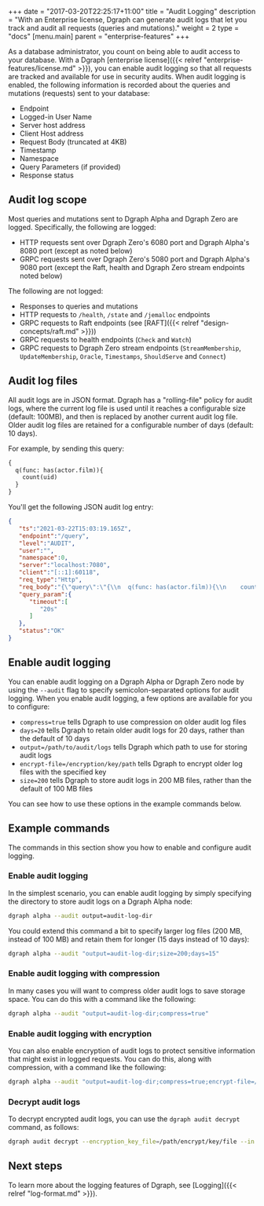 +++
date = "2017-03-20T22:25:17+11:00"
title = "Audit Logging"
description = "With an Enterprise license, Dgraph can generate audit logs that let you track and audit all requests (queries and mutations)."
weight = 2
type = "docs"
[menu.main]
    parent = "enterprise-features"
+++

As a database administrator, you count on being able to audit access to your
database. With a Dgraph 
[enterprise license]({{< relref "enterprise-features/license.md" >}}), you can
enable audit logging so that all requests are tracked and available for use in
security audits. When audit logging is enabled, the following information is
recorded about the queries and mutations (requests) sent to your database:

* Endpoint
* Logged-in User Name
* Server host address
* Client Host address
* Request Body (truncated at 4KB)
* Timestamp
* Namespace
* Query Parameters (if provided)
* Response status

## Audit log scope

Most queries and mutations sent to Dgraph Alpha and Dgraph Zero are logged.
Specifically, the following are logged:

* HTTP requests sent over Dgraph Zero's 6080 port and Dgraph Alpha's 8080 port (except as noted below)
* GRPC requests sent over Dgraph Zero's 5080 port and Dgraph Alpha's 9080 port (except the Raft, health and Dgraph Zero stream endpoints noted below)

The following are not logged:

* Responses to queries and mutations
* HTTP requests to `/health`, `/state` and `/jemalloc` endpoints
* GRPC requests to Raft endpoints (see [RAFT]({{< relref "design-concepts/raft.md" >}}))
* GRPC requests to health endpoints (`Check` and `Watch`)
* GRPC requests to Dgraph Zero stream endpoints (`StreamMembership`, `UpdateMembership`, `Oracle`, `Timestamps`, `ShouldServe` and `Connect`)
<!-- We don't have any docs to link to for the endpoints described in the last two bullets. TBD fix this so we are't referencing something not described elsewhere -->

## Audit log files

All audit logs are in JSON format. Dgraph has a "rolling-file" policy for audit
logs, where the current log file is used until it reaches a configurable size
(default: 100MB), and then is replaced by another current audit log file. Older
audit log files are retained for a configurable number of days (default: 10 days).


For example, by sending this query:

```graphql
{
  q(func: has(actor.film)){
    count(uid)
  }
}
```

You'll get the following JSON audit log entry:

```json
{
   "ts":"2021-03-22T15:03:19.165Z",
   "endpoint":"/query",
   "level":"AUDIT",
   "user":"",
   "namespace":0,
   "server":"localhost:7080",
   "client":"[::1]:60118",
   "req_type":"Http",
   "req_body":"{\"query\":\"{\\n  q(func: has(actor.film)){\\n    count(uid)\\n  }\\n}\",\"variables\":{}}",
   "query_param":{
      "timeout":[
         "20s"
      ]
   },
   "status":"OK"
}
```

## Enable audit logging

You can enable audit logging on a Dgraph Alpha or Dgraph Zero node by using the
`--audit` flag to specify semicolon-separated options for audit logging. When
you enable audit logging, a few options are available for you to configure:

* `compress=true` tells Dgraph to use compression on older audit log files
* `days=20` tells Dgraph to retain older audit logs for 20 days, rather than the
default of 10 days
* `output=/path/to/audit/logs` tells Dgraph which path to use for storing audit logs
* `encrypt-file=/encryption/key/path` tells Dgraph to encrypt older log files
 with the specified key
* `size=200` tells Dgraph to store audit logs in 200 MB files,  rather than the
default of 100 MB files

You can see how to use these options in the example commands below.

## Example commands

The commands in this section show you how to enable and configure audit logging.

### Enable audit logging

In the simplest scenario, you can enable audit logging by simply specifying the 
directory to store audit logs on a Dgraph Alpha node:

```bash
dgraph alpha --audit output=audit-log-dir
```

You could extend this command a bit to specify larger log files (200 MB, instead
of 100 MB) and retain them for longer (15 days instead of 10 days):

```bash
dgraph alpha --audit "output=audit-log-dir;size=200;days=15"
```

### Enable audit logging with compression

In many cases you will want to compress older audit logs to save storage space.
You can do this with a command like the following:

```bash
dgraph alpha --audit "output=audit-log-dir;compress=true"
```

### Enable audit logging with encryption

You can also enable encryption of audit logs to protect sensitive information that
might exist in logged requests. You can do this, along with compression, with a
command like the following:

```bash
dgraph alpha --audit "output=audit-log-dir;compress=true;encrypt-file=/path/to/encrypt/key/file"
```

### Decrypt audit logs

To decrypt encrypted audit logs, you can use the `dgraph audit decrypt` command,
as follows:

```bash
dgraph audit decrypt --encryption_key_file=/path/encrypt/key/file --in /path/to/encrypted/log/file --out /path/to/output/file
```

## Next steps

To learn more about the logging features of Dgraph, see [Logging]({{< relref "log-format.md" >}}).
